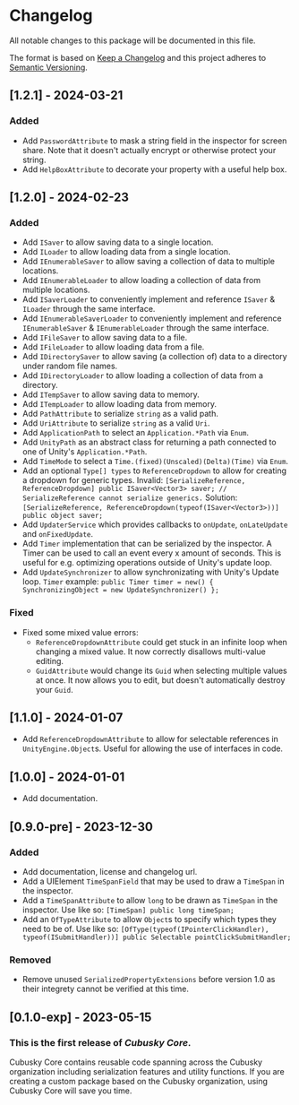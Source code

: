 # Changelog
All notable changes to this package will be documented in this file.

The format is based on [Keep a Changelog](http://keepachangelog.com)
and this project adheres to [Semantic Versioning](http://semver.org).

## [1.2.1] - 2024-03-21
### Added
- Add `PasswordAttribute` to mask a string field in the inspector for screen share. Note that it doesn't actually encrypt or otherwise protect your string.
- Add `HelpBoxAttribute` to decorate your property with a useful help box.

## [1.2.0] - 2024-02-23
### Added
- Add `ISaver` to allow saving data to a single location.
- Add `ILoader` to allow loading data from a single location.
- Add `IEnumerableSaver` to allow saving a collection of data to multiple locations.
- Add `IEnumerableLoader` to allow loading a collection of data from multiple locations.
- Add `ISaverLoader` to conveniently implement and reference `ISaver` & `ILoader` through the same interface.
- Add `IEnumerableSaverLoader` to conveniently implement and reference `IEnumerableSaver` & `IEnumerableLoader` through the same interface.
- Add `IFileSaver` to allow saving data to a file.
- Add `IFileLoader` to allow loading data from a file.
- Add `IDirectorySaver` to allow saving (a collection of) data to a directory under random file names.
- Add `IDirectoryLoader` to allow loading a collection of data from a directory.
- Add `ITempSaver` to allow saving data to memory.
- Add `ITempLoader` to allow loading data from memory.
- Add `PathAttribute` to serialize `string` as a valid path.
- Add `UriAttribute` to serialize `string` as a valid `Uri`.
- Add `ApplicationPath` to select an `Application.*Path` via `Enum`.
- Add `UnityPath` as an abstract class for returning a path connected to one of Unity's `Application.*Path`.
- Add `TimeMode` to select a `Time.(fixed)(Unscaled)(Delta)(Time)` via `Enum`.
- Add an optional `Type[] types` to `ReferenceDropdown` to allow for creating a dropdown for generic types.
    Invalid: `[SerializeReference, ReferenceDropdown] public ISaver<Vector3> saver; // SerializeReference cannot serialize generics.`
    Solution: `[SerializeReference, ReferenceDropdown(typeof(ISaver<Vector3>))] public object saver;`
- Add `UpdaterService` which provides callbacks to `onUpdate`, `onLateUpdate` and `onFixedUpdate`.
- Add `Timer` implementation that can be serialized by the inspector. A Timer can be used to call an event every x amount of seconds. This is useful for e.g. optimizing operations outside of Unity's update loop.
- Add `UpdateSynchronizer` to allow synchronizating with Unity's Update loop. `Timer` example: `public Timer timer = new() { SynchronizingObject = new UpdateSynchronizer() };`

### Fixed
- Fixed some mixed value errors:
    - `ReferenceDropdownAttribute` could get stuck in an infinite loop when changing a mixed value. It now correctly disallows multi-value editing.
    - `GuidAttribute` would change its `Guid` when selecting multiple values at once. It now allows you to edit, but doesn't automatically destroy your `Guid`.

## [1.1.0] - 2024-01-07
- Add `ReferenceDropdownAttribute` to allow for selectable references in `UnityEngine.Object`s. Useful for allowing the use of interfaces in code.

## [1.0.0] - 2024-01-01
- Add documentation.

## [0.9.0-pre] - 2023-12-30
### Added
- Add documentation, license and changelog url.
- Add a UIElement `TimeSpanField` that may be used to draw a `TimeSpan` in the inspector.
- Add a `TimeSpanAttribute` to allow `long` to be drawn as `TimeSpan` in the inspector. Use like so: `[TimeSpan] public long timeSpan;`
- Add an `OfTypeAttribute` to allow `Object`s to specify which types they need to be of. Use like so: `[OfType(typeof(IPointerClickHandler), typeof(ISubmitHandler))] public Selectable pointClickSubmitHandler;`

### Removed
- Remove unused `SerializedPropertyExtensions` before version 1.0 as their integrety cannot be verified at this time.

## [0.1.0-exp] - 2023-05-15
### This is the first release of *Cubusky Core*.
Cubusky Core contains reusable code spanning across the Cubusky organization including serialization features and utility functions. If you are creating a custom package based on the Cubusky organization, using Cubusky Core will save you time.